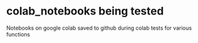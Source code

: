 # colab_notebooks being tested

Notebooks on google colab saved to github during colab tests for various functions

